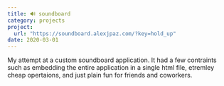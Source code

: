 ```yaml
---
title: 🔊 soundboard
category: projects
project:
  url: "https://soundboard.alexjpaz.com/?key=hold_up"
date: 2020-03-01
---
```


My attempt at a custom soundboard application. It had a few contraints such as embedding the entire application in a single html file, etremley cheap opertaions, and just plain fun for friends and coworkers.
